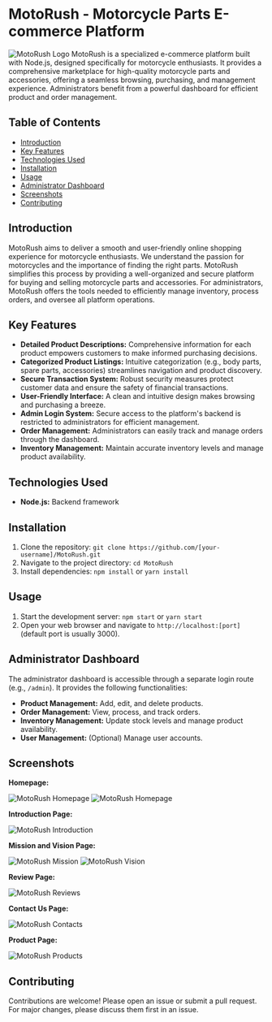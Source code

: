 # MotoRush - Motorcycle Parts E-commerce Platform
![MotoRush Logo](https://github.com/m1ggyccs/MotoRush/blob/main/images/logo1.png)
MotoRush is a specialized e-commerce platform built with Node.js, designed specifically for motorcycle enthusiasts. It provides a comprehensive marketplace for high-quality motorcycle parts and accessories, offering a seamless browsing, purchasing, and management experience.  Administrators benefit from a powerful dashboard for efficient product and order management.

## Table of Contents

- [Introduction](#introduction)
- [Key Features](#key-features)
- [Technologies Used](#technologies-used)
- [Installation](#installation)
- [Usage](#usage)
- [Administrator Dashboard](#administrator-dashboard)
- [Screenshots](#screenshots)
- [Contributing](#contributing)

## Introduction

MotoRush aims to deliver a smooth and user-friendly online shopping experience for motorcycle enthusiasts.  We understand the passion for motorcycles and the importance of finding the right parts.  MotoRush simplifies this process by providing a well-organized and secure platform for buying and selling motorcycle parts and accessories.  For administrators, MotoRush offers the tools needed to efficiently manage inventory, process orders, and oversee all platform operations.

## Key Features

* **Detailed Product Descriptions:**  Comprehensive information for each product empowers customers to make informed purchasing decisions.
* **Categorized Product Listings:**  Intuitive categorization (e.g., body parts, spare parts, accessories) streamlines navigation and product discovery.
* **Secure Transaction System:**  Robust security measures protect customer data and ensure the safety of financial transactions.
* **User-Friendly Interface:**  A clean and intuitive design makes browsing and purchasing a breeze.
* **Admin Login System:**  Secure access to the platform's backend is restricted to administrators for efficient management.
* **Order Management:**  Administrators can easily track and manage orders through the dashboard.
* **Inventory Management:**  Maintain accurate inventory levels and manage product availability.

## Technologies Used

* **Node.js:**  Backend framework


## Installation

1. Clone the repository: `git clone https://github.com/[your-username]/MotoRush.git`
2. Navigate to the project directory: `cd MotoRush`
3. Install dependencies: `npm install` or `yarn install`

## Usage

1. Start the development server: `npm start` or `yarn start`
2. Open your web browser and navigate to `http://localhost:[port]` (default port is usually 3000).

## Administrator Dashboard

The administrator dashboard is accessible through a separate login route (e.g., `/admin`).  It provides the following functionalities:

* **Product Management:** Add, edit, and delete products.
* **Order Management:** View, process, and track orders.
* **Inventory Management:** Update stock levels and manage product availability.
* **User Management:** (Optional) Manage user accounts.

## Screenshots

**Homepage:**

![MotoRush Homepage](https://github.com/m1ggyccs/MotoRush/blob/main/images/homepage.png)
![MotoRush Homepage](https://github.com/m1ggyccs/MotoRush/blob/main/images/homepage1.png)

**Introduction Page:**

![MotoRush Introduction](https://github.com/m1ggyccs/MotoRush/blob/main/images/introduction.png)

**Mission and Vision Page:**

![MotoRush Mission](https://github.com/m1ggyccs/MotoRush/blob/main/images/goal.png)
![MotoRush Vision](https://github.com/m1ggyccs/MotoRush/blob/main/images/goal1.png)

**Review Page:**

![MotoRush Reviews](https://github.com/m1ggyccs/MotoRush/blob/main/images/review.png)

**Contact Us Page:**

![MotoRush Contacts](https://github.com/m1ggyccs/MotoRush/blob/main/images/contactus.png)

**Product Page:**

![MotoRush Products](https://github.com/m1ggyccs/MotoRush/blob/main/images/productpage.png)

## Contributing

Contributions are welcome!  Please open an issue or submit a pull request.  For major changes, please discuss them first in an issue.
